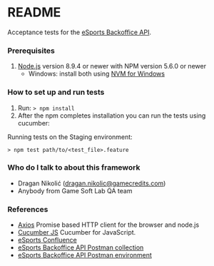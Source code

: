 # README #

Acceptance tests for the [eSports Backoffice API](https://esports-backoffice.gamecredits2.org:8443/swagger-ui.html#/).

### Prerequisites ###
1. [Node.js](https://nodejs.org/) version 8.9.4 or newer with NPM version 5.6.0 or newer
    * Windows: install both using [NVM for Windows](https://github.com/coreybutler/nvm-windows)

### How to set up and run tests ###
1. Run: ```> npm install```
2. After the npm completes installation you can run the tests using cucumber:

Running tests on the Staging environment:

    > npm test path/to/<test_file>.feature

### Who do I talk to about this framework ###

* Dragan Nikolić (dragan.nikolic@gamecredits.com)
* Anybody from Game Soft Lab QA team

### References ###

* [Axios](https://github.com/axios/axios) Promise based HTTP client for the browser and node.js
* [Cucumber JS](https://github.com/cucumber/cucumber-js)
Cucumber for JavaScript.
* [eSports Confluence](https://gamecredits.atlassian.net/wiki/spaces/ESP/overview)
* [eSports Backoffice API Postman collection](https://bitbucket.org/gamesoftlab/esports-backoffice/src/master/postman/ESP-Backoffice.postman_collection.json)
* [eSports Backoffice API Postman environment](https://bitbucket.org/gamesoftlab/esports-gameserver-gateway/src/master/postman/environments/)